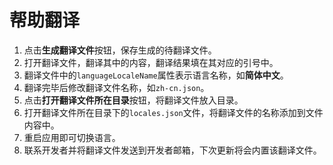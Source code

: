 # 帮助翻译

1. 点击**生成翻译文件**按钮，保存生成的待翻译文件。
2. 打开翻译文件，翻译其中的内容，翻译结果填在其对应的引号中。
3. 翻译文件中的`languageLocaleName`属性表示语言名称，如**简体中文**。
4. 翻译完毕后修改翻译文件名称，如`zh-cn.json`。
5. 点击**打开翻译文件所在目录**按钮，将翻译文件放入目录。
6. 打开翻译文件所在目录下的`locales.json`文件，将翻译文件的名称添加到文件内容中。
7. 重启应用即可切换语言。
8. 联系开发者并将翻译文件发送到开发者邮箱，下次更新将会内置该翻译文件。
